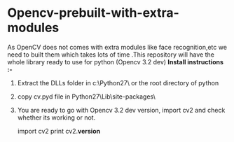# Opencv-prebuilt-with-extra-modules
As OpenCV does not comes with extra modules like face recognition,etc we need to built them which takes lots of time .This repository will have the whole library ready to use for python (Opencv 3.2 dev)
**Install instructions :-**
1) Extract the DLLs folder in c:\Python27\ or the root directory of python
2) copy cv.pyd file in Python27\Lib\site-packages\
3) You are ready to go with Opencv 3.2 dev version, import cv2 and check whether its working or not.

    import cv2
    print cv2.__version__

